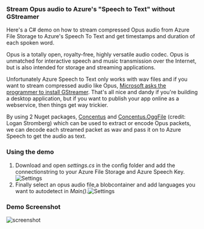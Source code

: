 ### Stream Opus audio to Azure's "Speech to Text" without GStreamer

Here's a C# demo on how to stream compressed Opus audio from Azure File Storage to Azure's Speech To Text and get timestamps and duration of each spoken word.

Opus is a totally open, royalty-free, highly versatile audio codec. Opus is unmatched for interactive speech and music transmission over the Internet, but is also intended for storage and streaming applications.

Unfortunately Azure Speech to Text only works with wav files and if you want to stream compressed audio like Opus, [Microsoft asks the programmer to install GStreamer](https://docs.microsoft.com/en-us/azure/cognitive-services/speech-service/how-to-use-codec-compressed-audio-input-streams?tabs=debian&pivots=programming-language-csharp). That's all nice and dandy if you're building a desktop application, but if you want to publish your app online as a webservice, then things get way trickier. 

By using 2 Nuget packages, [Concentus](https://www.nuget.org/packages/Concentus/) and [Concentus.OggFile](https://www.nuget.org/packages/Concentus.OggFile/) (credit: Logan Stromberg) which can be used to extract or encode Opus packets, we can decode each streamed packet as wav and pass it on to Azure Speech to get the audio as text.

### Using the demo

1. Download and open *settings.cs* in the config folder and add the connectionstring to your Azure File Storage and Azure Speech Key.![Settings](https://nswardh.com/github/opusstream/settings.jpg)
2. Finally select an opus audio file,a blobcontainer and add languages you want to autodetect in *Main()*.![Settings](https://nswardh.com/github/opusstream/blobcontainer.jpg)

### Demo Screenshot

![screenshot](https://nswardh.com/github/opusstream/screenshot.jpg)
